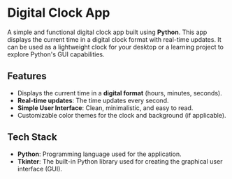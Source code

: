 # Digital Clock App

A simple and functional digital clock app built using **Python**. This app displays the current time in a digital clock format with real-time updates. It can be used as a lightweight clock for your desktop or a learning project to explore Python's GUI capabilities.

## Features

- Displays the current time in a **digital format** (hours, minutes, seconds).
- **Real-time updates**: The time updates every second.
- **Simple User Interface**: Clean, minimalistic, and easy to read.
- Customizable color themes for the clock and background (if applicable).


## Tech Stack

- **Python**: Programming language used for the application.
- **Tkinter**: The built-in Python library used for creating the graphical user interface (GUI).
